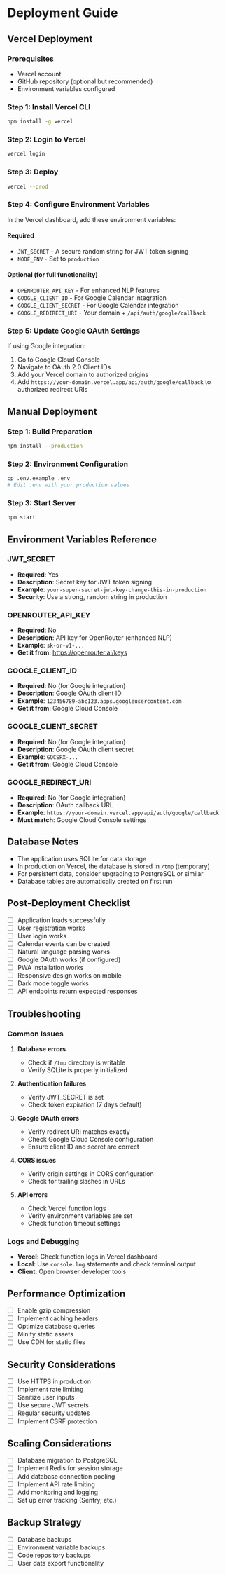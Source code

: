 # Deployment Guide

## Vercel Deployment

### Prerequisites
- Vercel account
- GitHub repository (optional but recommended)
- Environment variables configured

### Step 1: Install Vercel CLI
```bash
npm install -g vercel
```

### Step 2: Login to Vercel
```bash
vercel login
```

### Step 3: Deploy
```bash
vercel --prod
```

### Step 4: Configure Environment Variables

In the Vercel dashboard, add these environment variables:

#### Required
- `JWT_SECRET` - A secure random string for JWT token signing
- `NODE_ENV` - Set to `production`

#### Optional (for full functionality)
- `OPENROUTER_API_KEY` - For enhanced NLP features
- `GOOGLE_CLIENT_ID` - For Google Calendar integration
- `GOOGLE_CLIENT_SECRET` - For Google Calendar integration
- `GOOGLE_REDIRECT_URI` - Your domain + `/api/auth/google/callback`

### Step 5: Update Google OAuth Settings

If using Google integration:
1. Go to Google Cloud Console
2. Navigate to OAuth 2.0 Client IDs
3. Add your Vercel domain to authorized origins
4. Add `https://your-domain.vercel.app/api/auth/google/callback` to authorized redirect URIs

## Manual Deployment

### Step 1: Build Preparation
```bash
npm install --production
```

### Step 2: Environment Configuration
```bash
cp .env.example .env
# Edit .env with your production values
```

### Step 3: Start Server
```bash
npm start
```

## Environment Variables Reference

### JWT_SECRET
- **Required**: Yes
- **Description**: Secret key for JWT token signing
- **Example**: `your-super-secret-jwt-key-change-this-in-production`
- **Security**: Use a strong, random string in production

### OPENROUTER_API_KEY
- **Required**: No
- **Description**: API key for OpenRouter (enhanced NLP)
- **Example**: `sk-or-v1-...`
- **Get it from**: https://openrouter.ai/keys

### GOOGLE_CLIENT_ID
- **Required**: No (for Google integration)
- **Description**: Google OAuth client ID
- **Example**: `123456789-abc123.apps.googleusercontent.com`
- **Get it from**: Google Cloud Console

### GOOGLE_CLIENT_SECRET
- **Required**: No (for Google integration)
- **Description**: Google OAuth client secret
- **Example**: `GOCSPX-...`
- **Get it from**: Google Cloud Console

### GOOGLE_REDIRECT_URI
- **Required**: No (for Google integration)
- **Description**: OAuth callback URL
- **Example**: `https://your-domain.vercel.app/api/auth/google/callback`
- **Must match**: Google Cloud Console settings

## Database Notes

- The application uses SQLite for data storage
- In production on Vercel, the database is stored in `/tmp` (temporary)
- For persistent data, consider upgrading to PostgreSQL or similar
- Database tables are automatically created on first run

## Post-Deployment Checklist

- [ ] Application loads successfully
- [ ] User registration works
- [ ] User login works
- [ ] Calendar events can be created
- [ ] Natural language parsing works
- [ ] Google OAuth works (if configured)
- [ ] PWA installation works
- [ ] Responsive design works on mobile
- [ ] Dark mode toggle works
- [ ] API endpoints return expected responses

## Troubleshooting

### Common Issues

1. **Database errors**
   - Check if `/tmp` directory is writable
   - Verify SQLite is properly initialized

2. **Authentication failures**
   - Verify JWT_SECRET is set
   - Check token expiration (7 days default)

3. **Google OAuth errors**
   - Verify redirect URI matches exactly
   - Check Google Cloud Console configuration
   - Ensure client ID and secret are correct

4. **CORS issues**
   - Verify origin settings in CORS configuration
   - Check for trailing slashes in URLs

5. **API errors**
   - Check Vercel function logs
   - Verify environment variables are set
   - Check function timeout settings

### Logs and Debugging

- **Vercel**: Check function logs in Vercel dashboard
- **Local**: Use `console.log` statements and check terminal output
- **Client**: Open browser developer tools

## Performance Optimization

- [ ] Enable gzip compression
- [ ] Implement caching headers
- [ ] Optimize database queries
- [ ] Minify static assets
- [ ] Use CDN for static files

## Security Considerations

- [ ] Use HTTPS in production
- [ ] Implement rate limiting
- [ ] Sanitize user inputs
- [ ] Use secure JWT secrets
- [ ] Regular security updates
- [ ] Implement CSRF protection

## Scaling Considerations

- [ ] Database migration to PostgreSQL
- [ ] Implement Redis for session storage
- [ ] Add database connection pooling
- [ ] Implement API rate limiting
- [ ] Add monitoring and logging
- [ ] Set up error tracking (Sentry, etc.)

## Backup Strategy

- [ ] Database backups
- [ ] Environment variable backups
- [ ] Code repository backups
- [ ] User data export functionality